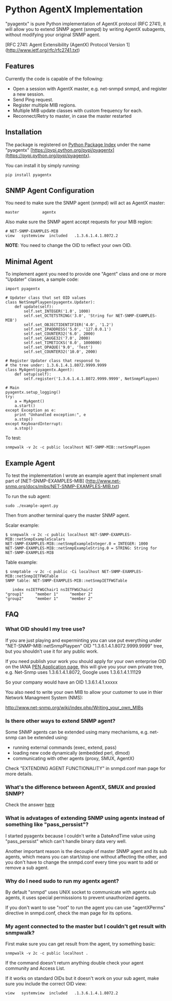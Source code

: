 # Python AgentX Implementation

"pyagentx" is pure Python implementation of AgentX protocol (RFC 2741), it will allow you to extend SNMP agent (snmpd) by writing AgentX subagents, without modifying your original SNMP agent.

[RFC 2741: Agent Extensibility (AgentX) Protocol Version 1]
(http://www.ietf.org/rfc/rfc2741.txt)


## Features

Currently the code is capable of the following:

* Open a session with AgentX master, e.g. net-snmpd snmpd, and register a new session.
* Send Ping request.
* Register multiple MIB regions.
* Multiple MIB update classes with custom frequency for each.
* Reconnect/Retry to master, in case the master restarted


## Installation

The package is registered on [Python Package Index](https://pypi.python.org/) under the name  "pyagentx" [https://pypi.python.org/pypi/pyagentx](https://pypi.python.org/pypi/pyagentx).

You can install it by simply running:

    pip install pyagentx


## SNMP Agent Configuration

You need to make sure the SNMP agent (snmpd) will act as AgentX master:

    master          agentx

Also make sure the SNMP agent accept requests for your MIB region:

    # NET-SNMP-EXAMPLES-MIB
    view   systemview  included   .1.3.6.1.4.1.8072.2

__NOTE__: You need to change the OID to reflect your own OID.

## Minimal Agent

To implement agent you need to provide one "Agent" class and one or more "Updater" classes, a sample code:

    import pyagentx

	# Updater class that set OID values    
    class NetSnmpPlaypen(pyagentx.Updater):
        def update(self):
            self.set_INTEGER('1.0', 1000)
            self.set_OCTETSTRING('3.0', 'String for NET-SNMP-EXAMPLES-MIB')
            self.set_OBJECTIDENTIFIER('4.0', '1.2')
            self.set_IPADDRESS('5.0', '127.0.0.1')
            self.set_COUNTER32('6.0', 2000)
            self.set_GAUGE32('7.0', 2000)
            self.set_TIMETICKS('8.0', 1000000)
            self.set_OPAQUE('9.0', 'Test')
            self.set_COUNTER32('10.0', 2000)

	# Register Updater class that responsd to
	# the tree under: 1.3.6.1.4.1.8072.9999.9999
	class MyAgent(pyagentx.Agent):
	    def setup(self):
	        self.register('1.3.6.1.4.1.8072.9999.9999', NetSnmpPlaypen)

	# Main 
    pyagentx.setup_logging()
    try:
        a = MyAgent()
        a.start()
    except Exception as e:
        print "Unhandled exception:", e
        a.stop()
    except KeyboardInterrupt:
        a.stop()

To test:

    snmpwalk -v 2c -c public localhost NET-SNMP-MIB::netSnmpPlaypen


## Example Agent

To test the implementation I wrote an example agent that implement small part of 
[NET-SNMP-EXAMPLES-MIB] (http://www.net-snmp.org/docs/mibs/NET-SNMP-EXAMPLES-MIB.txt)

To run the sub agent:

	sudo ./example-agent.py 

Then from another terminal query the master SNMP agent.

Scalar example:

    $ snmpwalk -v 2c -c public localhost NET-SNMP-EXAMPLES-MIB::netSnmpExampleScalars
    NET-SNMP-EXAMPLES-MIB::netSnmpExampleInteger.0 = INTEGER: 1000
    NET-SNMP-EXAMPLES-MIB::netSnmpExampleString.0 = STRING: String for NET-SNMP-EXAMPLES-MIB

Table example:

    $ snmptable -v 2c -c public -Ci localhost NET-SNMP-EXAMPLES-MIB::netSnmpIETFWGTable 
    SNMP table: NET-SNMP-EXAMPLES-MIB::netSnmpIETFWGTable
    
       index nsIETFWGChair1 nsIETFWGChair2
    "group1"     "member 1"     "member 2"
    "group2"     "member 1"     "member 2"


## FAQ


### What OID should I my tree use?

If you are just playing and experminting you can use put everything under "NET-SNMP-MIB::netSnmpPlaypen" OID "1.3.6.1.4.1.8072.9999.9999" tree, but you shouldn't use it for any public work.

If you need publish your work you should apply for your own enterprise OID on the IANA [PEN Application page](http://pen.iana.org/pen/PenApplication.page), this will give you your own private tree, e.g. Net-Snmp uses 1.3.6.1.4.1.8072, Google uses 1.3.6.1.4.1.11129

So your company would have an OID 1.3.6.1.4.1.xxxxx

You also need to write your own MIB to allow your customer to use in thier Network Managment System (NMS):

<http://www.net-snmp.org/wiki/index.php/Writing_your_own_MIBs>


### Is there other ways to extend SNMP agent?

Some SNMP agents can be extended using many mechanisms, e.g. net-snmp can be extended using:

* running external commands (exec, extend, pass)
* loading new code dynamically (embedded perl, dlmod)
* communicating with other agents (proxy, SMUX, AgentX)

Check "EXTENDING AGENT FUNCTIONALITY" in snmpd.conf man page for more details.

### What's the difference between AgentX, SMUX and proxied SNMP?

Check the answer [here](http://net-snmp.sourceforge.net/wiki/index.php/FAQ:Agent_08)   

### What is advatages of extending SNMP using agentx instead of something like "pass\_perssist"?
 
I started pyagentx because I couldn't write a DateAndTime value using "pass\_perssist" which can't handle binary data very well.
  
Another important reason is the decouple of master SNMP agent and its sub agents, which means you can start/stop one without affecting the other, and you don't have to change the snmpd.conf every time you want to add or remove a sub agent.

### Why do I need sudo to run my agentx agent?

By default "snmpd" uses UNIX socket to communicate with agentx sub agents, it uses special permisssions to prevent unauthorized agents.

If you don't want to use "root" to run the agent you can use "agentXPerms" directive in snmpd.conf, check the man page for its options.
  
### My agent connected to the master but I couldn't get result with snmpwalk?

First make sure you can get result from the agent, try something basic:

    snmpwalk -v 2c -c public localhost .
    
If the command doesn't return anything double check your agent community and Access List.

If it works on standard OIDs but it doesn't work on your sub agent, make sure you include the correct OID view:

	view   systemview  included   .1.3.6.1.4.1.8072.2 

